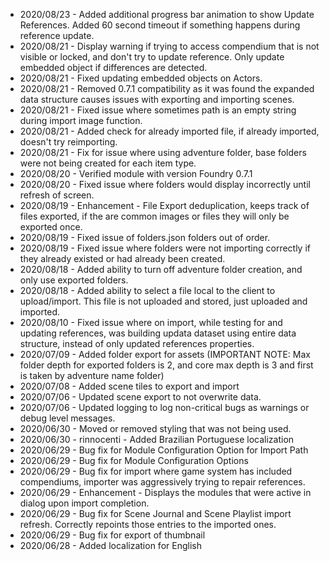 
* 2020/08/23 - Added additional progress bar animation to show Update References.  Added 60 second timeout if something happens during reference update.
* 2020/08/21 - Display warning if trying to access compendium that is not visible or locked, and don't try to update reference.  Only update embedded object if differences are detected.
* 2020/08/21 - Fixed updating embedded objects on Actors.
* 2020/08/21 - Removed 0.7.1 compatibility as it was found the expanded data structure causes issues with exporting and importing scenes.
* 2020/08/21 - Fixed issue where sometimes path is an empty string during import image function.
* 2020/08/21 - Added check for already imported file, if already imported, doesn't try reimporting.
* 2020/08/21 - Fix for issue where using adventure folder, base folders were not being created for each item type.
* 2020/08/20 - Verified module with version Foundry 0.7.1
* 2020/08/20 - Fixed issue where folders would display incorrectly until refresh of screen.
* 2020/08/19 - Enhancement - File Export deduplication, keeps track of files exported, if the are common images or files they will only be exported once.
* 2020/08/19 - Fixed issue of folders.json folders out of order.
* 2020/08/19 - Fixed issue where folders were not importing correctly if they already existed or had already been created.
* 2020/08/18 - Added ability to turn off adventure folder creation, and only use exported folders.
* 2020/08/18 - Added ability to select a file local to the client to upload/import.  This file is not uploaded and stored, just uploaded and imported.
* 2020/08/10 - Fixed issue where on import, while testing for and updating references, was building updata dataset using entire data structure, instead of only updated references properties.
* 2020/07/09 - Added folder export for assets (IMPORTANT NOTE: Max folder depth for exported folders is 2, and core max depth is 3 and first is taken by adventure name folder)
* 2020/07/08 - Added scene tiles to export and import
* 2020/07/06 - Updated scene export to not overwrite data.
* 2020/07/06 - Updated logging to log non-critical bugs as warnings or debug level messages.
* 2020/06/30 - Moved or removed styling that was not being used.
* 2020/06/30 - rinnocenti - Added Brazilian Portuguese localization
* 2020/06/29 - Bug fix for Module Configuration Option for Import Path
* 2020/06/29 - Bug fix for Module Configuration Options
* 2020/06/29 - Bug fix for import where game system has included compendiums, importer was aggressively trying to repair references.
* 2020/06/29 - Enhancement - Displays the modules that were active in dialog upon import completion.
* 2020/06/29 - Bug fix for Scene Journal and Scene Playlist import refresh.   Correctly repoints those entries to the imported ones.
* 2020/06/29 - Bug fix for export of thumbnail 
* 2020/06/28 - Added localization for English